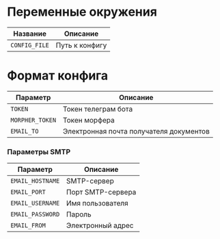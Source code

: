 # Переменные окружения

| Название      | Описание       |
|---------------|----------------|
| `CONFIG_FILE` | Путь к конфигу |

# Формат конфига

| Параметр        | Описание                                |
|-----------------|-----------------------------------------|
| `TOKEN`         | Токен телеграм бота                     |
| `MORPHER_TOKEN` | Токен морфера                           |
| `EMAIL_TO`      | Электронная почта получателя документов |

### Параметры SMTP

| Параметр         | Описание          |
|------------------|-------------------|
| `EMAIL_HOSTNAME` | SMTP-сервер       |
| `EMAIL_PORT`     | Порт SMTP-сервера |
| `EMAIL_USERNAME` | Имя пользователя  |
| `EMAIL_PASSWORD` | Пароль            |
| `EMAIL_FROM`     | Электронный адрес |
